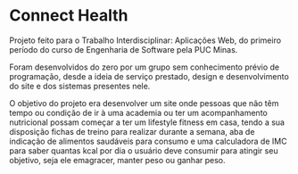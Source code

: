 <h1>Connect Health</h1>

Projeto feito para o Trabalho Interdisciplinar: Aplicações Web, do primeiro período do curso de Engenharia de Software pela PUC Minas.

Foram desenvolvidos do zero por um grupo sem conhecimento prévio de programação, desde a ideia de serviço prestado, design e desenvolvimento do site e dos
sistemas presentes nele.

O objetivo do projeto era desenvolver um site onde pessoas que não têm tempo ou condição de ir à uma academia ou ter um acompanhamento nutricional possam começar
a ter um lifestyle fitness em casa, tendo a sua disposição fichas de treino para realizar durante a semana, aba de indicação de alimentos saudáveis para consumo
e uma calculadora de IMC para saber quantas kcal por dia o usuário deve consumir para atingir seu objetivo, seja ele emagracer, manter peso ou ganhar peso.
